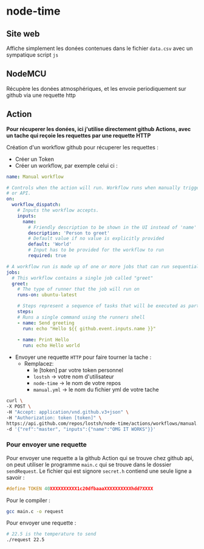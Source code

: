 # node-time

## Site web
Affiche simplement les donées contenues dans le fichier `data.csv` avec un sympatique script `js`

## NodeMCU
Récupère les donées atmosphériques, et les envoie periodiquement sur github via une requette http

## Action
**Pour récuperer les donées, ici j'utilise directement github Actions, avec un tache qui reçoie les requettes par une requette HTTP**

Création d'un workflow github pour récuperer les requettes : 

- Créer un Token
- Créer un workflow, par exemple celui ci :
```yml
name: Manual workflow

# Controls when the action will run. Workflow runs when manually triggered using the UI
# or API.
on:
  workflow_dispatch:
    # Inputs the workflow accepts.
    inputs:
      name:
        # Friendly description to be shown in the UI instead of 'name'
        description: 'Person to greet'
        # Default value if no value is explicitly provided
        default: 'World'
        # Input has to be provided for the workflow to run
        required: true

# A workflow run is made up of one or more jobs that can run sequentially or in parallel
jobs:
  # This workflow contains a single job called "greet"
  greet:
    # The type of runner that the job will run on
    runs-on: ubuntu-latest

    # Steps represent a sequence of tasks that will be executed as part of the job
    steps:
    # Runs a single command using the runners shell
    - name: Send greeting
      run: echo "Hello ${{ github.event.inputs.name }}"
    
    - name: Print Hello 
      run: echo Hello world
```

- Envoyer une requette `HTTP` pour faire tourner la tache :
    - Remplacez:
        - le [token] par votre token personnel
        - `lostsh` -> votre nom d'utilisateur
        - `node-time` -> le nom de votre repos
        - `manual.yml` -> le nom du fichier yml de votre tache
```bash
curl \
-X POST \
-H "Accept: application/vnd.github.v3+json" \
-H "Authorization: token [token]" \
https://api.github.com/repos/lostsh/node-time/actions/workflows/manual.yml/dispatches \
-d '{"ref":"master", "inputs":{"name":"OMG IT WORKS"}}'
```

### Pour envoyer une requette
Pour envoyer une requette a la github Action qui se trouve chez github api, on peut utiliser le programme `main.c` qui se trouve dans le dossier `sendRequest`. Le fichier qui est signore `secret.h` contiend une seule ligne a savoir :

```c
#define TOKEN 40XXXXXXXXXX1c20dfbaaaXXXXXXXXXXhdd7XXXX
```

Pour le compiler : 
```bash
gcc main.c -o request
```
Pour envoyer une requette : 
```bash
# 22.5 is the temperature to send
./request 22.5
```